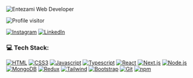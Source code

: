
![Entezami Web Developer](https://media.licdn.com/dms/image/D4D16AQHke_0ZRfbaNg/profile-displaybackgroundimage-shrink_200_800/0/1708888616215?e=2147483647&v=beta&t=nPwSOiGx5aAeOUviV2kGpCJm8fv-waioKouKT-bsk_Q)
<p>
<img src="https://komarev.com/ghpvc/?username=aliakbarmotallebi&color=yellow" alt="Profile visitor">
</p>

[![Instagram](https://img.shields.io/badge/Instagram-%23E4405F.svg?logo=Instagram&logoColor=white)](https://instagram.com/mo3ito) 
[![LinkedIn](https://img.shields.io/badge/LinkedIn-%230077B5.svg?logo=linkedin&logoColor=white)](https://linkedin.com/in/mostafa-entezami) 



### 💻 Tech Stack:
[![HTML](https://img.shields.io/badge/HTML5-E34F26?style=for-the-badge&logo=html5&logoColor=white)](https://en.wikipedia.org/wiki/HTML5)
[![CSS3](https://img.shields.io/badge/CSS3-1572B6?style=for-the-badge&logo=css3&logoColor=white)](https://en.wikipedia.org/wiki/CSS)
[![Javascript](https://img.shields.io/badge/javascript-%23323330.svg?style=for-the-badge&logo=javascript&logoColor=%23F7DF1E)](https://www.javascript.com/)
[![Typescript](https://img.shields.io/badge/typescript-%23007ACC.svg?style=for-the-badge&logo=typescript&logoColor=white)](https://www.typescriptlang.org/)
[![React](https://img.shields.io/badge/react-%2320232a.svg?style=for-the-badge&logo=react&logoColor=%2361DAFB)](https://react.dev/)
[![Next.js](https://img.shields.io/badge/Next-black?style=for-the-badge&logo=next.js&logoColor=white)](https://nextjs.org/)
[![Node.js](https://img.shields.io/static/v1?style=for-the-badge&message=Node.js&color=339933&logo=Node.js&logoColor=FFFFFF&label=)](https://nodejs.org/en)
[![MongoDB](https://img.shields.io/badge/MongoDB-4EA94B?style=for-the-badge&logo=mongodb&logoColor=white)](https://www.mongodb.com/)
[![Redux](https://img.shields.io/badge/Redux-CC6699?style=for-the-badge&logo=sass&logoColor=white)](https://redux.js.org/)
[![Tailwind](https://img.shields.io/badge/Tailwind_CSS-64748b?style=for-the-badge&logo=tailwindcss&logoColor=06B6D4&labelColor=64748b)](https://tailwindcss.com/)
[![Bootstrap](https://img.shields.io/badge/Bootstrap-563D7C?style=for-the-badge&logo=bootstrap&logoColor=white)](https://getbootstrap.com/)
[![Git](https://img.shields.io/badge/Git-F05032?style=for-the-badge&logo=git&logoColor=white)](https://github.com/mo3ito/)
[![npm](https://img.shields.io/badge/Npm-E34F26?style=for-the-badge&logo=npm&logoColor=white)](https://www.npmjs.com/)
